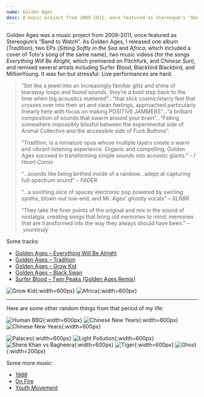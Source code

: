 ```yaml
---
name: Golden Ages
desc: A music project from 2009-2011, once featured as Stereogum's "Band to Watch"
---
```



Golden Ages was a music project from 2009-2011, once featured as Stereogum’s “Band to Watch”. As Golden Ages, I released one album (_Tradition_), two EPs (_Sitting Softly in the Sea_ and _Africa_, which included a cover of Toto's song of the same name), two music videos (for the songs _Everything Will Be Alright_, which premiered on Pitchfork, and _Chinese Sun_), and remixed several artists including Surfer Blood, Blackbird Blackbird, and MillionYoung. It was fun but stressful. Live performances are hard.

> “Set like a jewel into an increasingly familiar glitz and shine of tearaway loops and found sounds, they’re a bold step back to the time when big acoustics mattered”...“that slick cosmic/starry feel that crosses over into their art and clean feelings, approached particularly linearly here with focus on making POSITIVE JAMMERS”...“a brilliant composition of sounds that swarm around your brain”...“Falling somewhere impossibly blissful between the experimental side of Animal Collective and the accessible side of Fuck Buttons”.
>
> “_Tradition_, is a miniature opus whose multiple layers create a warm and vibrant listening experience. Organic and compelling, Golden Ages succeed in transforming simple sounds into acoustic giants.” – _I Heart Comix_
>
> “...sounds like being birthed inside of a rainbow...adept at capturing full-spectrum sound” – _FADER_
>
> “...a soothing slice of spacey electronic pop powered by swirling synths, blown-out low-end, and Mr. Ages’ ghostly vocals” – _XLR8R_
>
> “They take the finer points of the original and mix in the sound of nostalgia, creating songs that bring old memories to mind, memories that are transformed into the way they always should have been.” – _yourstruly_

Some tracks:

- [Golden Ages – Everything Will Be Alright](/assets/golden_ages/mp3/everything_will_be_alright.mp3)
- [Golden Ages – Tradition](/assets/golden_ages/mp3/tradition.mp3)
- [Golden Ages – Grow Kid](/assets/golden_ages/mp3/grow_kid.mp3)
- [Golden Ages – Black Swan](/assets/golden_ages/mp3/black_swan.mp3)
- [Surfer Blood – Twin Peaks (Golden Ages Remix)](/assets/golden_ages/mp3/twin_peaks_golden_ages_remix.mp3)

![Grow Kid](/assets/golden_ages/growkid.jpg){:width=600px}
![Africa](/assets/golden_ages/africa.jpg){:width=600px}

---

Here are some other random things from that period of my life:


![Human BBQ](/assets/golden_ages/misc/bbq.jpg){:width=600px}
![Chinese New Years](/assets/golden_ages/misc/cny_poster.jpg){:width=600px}
![Chinese New Years](/assets/golden_ages/misc/cny_tickets.jpg){:width=600px}

![Palaces](/assets/golden_ages/misc/palaces.jpg){:width=600px}
![Light Pollution](/assets/golden_ages/misc/light_pollution.jpg){:width=600px}
![Shere Khan vs Bagheera](/assets/golden_ages/misc/sherekhan_vs_bagheera.jpg){:width=600px}
![Tiger](/assets/golden_ages/misc/tiger.jpg){:width=600px}
![Ghost](/assets/golden_ages/misc/ghost.jpg){:width=200px}

Some more music:

- [1988](/assets/golden_ages/misc/mp3/1988.mp3)
- [On Fire](/assets/golden_ages/misc/mp3/on_fire.mp3)
- [Youth Movement](/assets/golden_ages/misc/mp3/youth_movement.mp3)

